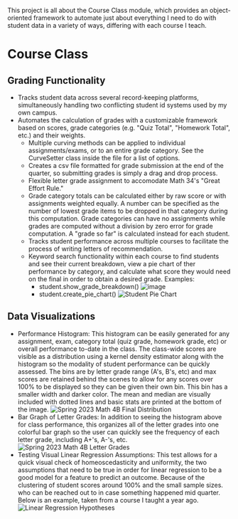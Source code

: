 This project is all about the Course Class module, which provides an object-oriented framework to automate just about everything I need to do with student data in a variety of ways, differing with each course I teach. 
# Course Class
## Grading Functionality
* Tracks student data across several record-keeping platforms, simultaneously handling two conflicting student id systems used by my own campus. 
* Automates the calculation of grades with a customizable framework based on scores, grade categories (e.g. "Quiz Total", "Homework Total", etc.) and their weights.
  * Multiple curving methods can be applied to individual assignments/exams, or to an entire grade category. See the CurveSetter class inside the file for a list of options.
  * Creates a csv file formatted for grade submission at the end of the quarter, so submitting grades is simply a drag and drop process.
  * Flexible letter grade assignment to accomodate Math 34's "Great Effort Rule."
  * Grade category totals can be calculated either by raw score or with assignments weighted equally. A number can be specified as the number of lowest grade items to be dropped in that category during this computation. Grade categories can have no assignments while grades are computed without a division by zero error for grade computation. A "grade so far" is calculated instead for each student.
  * Tracks student performance across multiple courses to facilitate the process of writing letters of recommendation.
  * Keyword search functionality within each course to find students and see their current breakdown, view a pie chart of ther performance by category, and calculate what score they would need on the final in order to obtain a desired grade.
Examples:
    * student.show_grade_breakdown()
![image](https://github.com/Finer-Things/Grading-Script-3.0/assets/96888276/f02b49ce-881c-4081-a643-92ad089968a6)
    * student.create_pie_chart()
![Student Pie Chart](https://github.com/Finer-Things/Grading-Script-3.0/assets/96888276/6c92dfe1-d56a-4abb-b494-a12f319f3da4)

## Data Visualizations
* Performance Histogram: This histogram can be easily generated for any assignment, exam, category total (quiz grade, homework grade, etc) or overall performance to-date in the class. The class-wide scores are visible as a distribution using a kernel density estimator along with the histogram so the modality of student performance can be quickly assessed. The bins are by letter grade range (A's, B's, etc) and max scores are retained behind the scenes to allow for any scores over 100% to be displayed so they can be given their own bin. This bin has a smaller width and darker color. The mean and median are visually included with dotted lines and basic stats are printed at the bottom of the image.
![Spring 2023 Math 4B Final Distribution](https://github.com/Finer-Things/Grading-Script-3.0/assets/96888276/42c80305-7bc8-46d1-b610-6280209f16c5)
* Bar Graph of Letter Grades: In addition to seeing the histogram above for class performance, this organizes all of the letter grades into one colorful bar graph so the user can quickly see the frequency of each letter grade, including A+'s, A-'s, etc.
![Spring 2023 Math 4B Letter Grades](https://github.com/Finer-Things/Grading-Script-3.0/assets/96888276/46cd455a-52af-4e25-8d1e-bb9df7669aa2)
* Testing Visual Linear Regression Assumptions: This test allows for a quick visual check of homeoscedasticity and uniformity, the two assumptions that need to be true in order for linear regression to be a good model for a feature to predict an outcome. Because of the clustering of student scores around 100% and the small sample sizes. who can be reached out to in case something happened mid quarter. Below is an example, taken from a course I taught a year ago. 
![Linear Regression Hypotheses](https://github.com/Finer-Things/Grading-Script-3.0/assets/96888276/c472bc0a-cc34-4e1a-a4bc-410ff65fa0f6)

